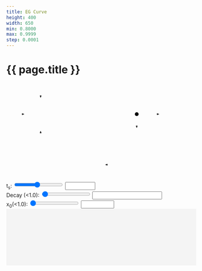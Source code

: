 ```yaml
---
title: EG Curve
height: 400
width: 650
min: 0.8000
max: 0.9999
step: 0.0001
---
```


# {{ page.title }}

<link href="envelope.css" rel="stylesheet">


<svg viewBox="0 0 418 259" width="418" height="259">

  <defs>
    <marker id="arrow" markerHeight="6" markerUnits="strokeWidth" markerWidth="7" orient="auto" overflow="visible" viewBox="-1 -3 7 6">
      <path d="M 4.8 0 L 0 -1.8 L 0 1.8 Z" fill="currentColor" stroke-linejoin="miter" stroke-miterlimit="10" stroke-width="1"  stroke="currentColor"></path>
    </marker>
  </defs>

  <g fill="none" font-family="sans-serif" font-size="18">
    <g>
      <!-- z^-1 box -->
      <rect class="diagram-shape" x="321" y="126" width="50" height="50"></rect>
      <text class="diagram-text" transform="translate(346 156)">
        <tspan>z</tspan>
        <tspan font-size="11" x="8" y="-6">-1</tspan>
      </text>
    </g>
    <g class="diagram-edge" marker-end="url(#arrow)">
      <path d="M 181 216 L 91 216 L 91 132"></path>    <!-- b -> Σ -->
      <line x1="127" y1="82" x2="400" y2="82"></line>  <!-- Σ -> end -->
      <line x1="346" y1="82" x2="346" y2="113"></line> <!-- top lie -> z^-1 -->
      <path d="M 346 176 L 346 216 L 268 216"></path>  <!-- z^-1 -> b -->
      <line x1="91" y1="13" x2="91" y2="33"></line>    <!-- -x0 -> Σ -->
      <line x1="4" y1="82" x2="42" y2="82"></line>     <!-- start -> Σ -->
    </g>
    <circle cx="346" cy="82" r="5" fill="black"></circle>
    <g>
      <!-- triangle b -->
      <path class="diagram-shape" d="M 255 246 L 181 216 L 255 186 Z"></path>
      <text class="diagram-text" x="230" y="216">b</text>
    </g>
    <g>
      <!-- Circle Sigma -->
      <circle class="diagram-shape" cx="91" cy="82" r="37"></circle>
      <text class="diagram-text" x="91" y="82" font-size="29">&#x01A9;</text>
    </g>
    <g>
      <!-- -x_0 -->
      <text class="diagram-text" transform="translate(91 11)">
        <tspan>-x</tspan>
        <tspan font-size="11" x="9" y="4">0</tspan>
      </text>
    </g>
  </g>
</svg>



<div class="keep-together">
  <label for="ts-range" class="vertical-center">t<sub>s</sub>:</label>
  <input id="ts-range" type="range"  min="0.001" max="2" step="0.001" value="0.95" required class="vertical-center">
  <input id="ts-value" type="number" min="0.001" max="2" step="0.001" class="vertical-center">
  <span class="validity"></span>
</div>


<div class="keep-together">
  <label for="b-range" class="vertical-center">Decay (&lt;1.0):</label>
  <input id="b-range" type="range"  min="{{ page.min }}" max="{{ page.max }}" step="{{ page.step }}" value="0.95" required class="vertical-center">
  <input id="b-value" type="number" min="{{ page.min }}" max="{{ page.max }}" step="{{ page.step }}" class="vertical-center">
  <span class="validity"></span>
</div>

<div class="keep-together">
  <label for="x0-range" class="vertical-center">x<sub>0</sub>(&lt;1.0):</label>
  <input id="x0-range" type="range" min="0" max="0.1" step="0.0001" value="0.0" required class="vertical-center">
  <input id="x0-value" type="number" min="0" max="0.1" step="0.0001" class="vertical-center">
  <span class="validity"></span>
</div>

<svg id="envelope" width="{{ page.width }}" height="{{ page.height }}" viewBox="0 0 {{ page.width }} {{ page.height }}">
  <defs>
    <mask id="sparkle-mask">
      <rect fill="#777" width="100%" height="100%"></rect>
      <rect class="loading maskr2" fill="hsla(200,0%,10%,0.6)" width="100%" height="100%"></rect>
    </mask>
  </defs>
  <rect class="loading" mask="url(#sparkle-mask)" fill="#dadada" width="100%" height="100%"></rect>
</svg>

<script type="module">
import { controls } from './envelope.js'
document.addEventListener('DOMContentLoaded', () => {
  controls()
})
</script>
